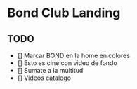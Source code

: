 # Bond Club Landing

## TODO
- [] Marcar BOND en la home en colores
- [] Esto es cine con video de fondo
- [] Sumate a la multitud
- [] Videos catalogo